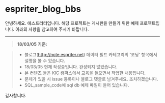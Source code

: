 espriter_blog_bbs
===================


안녕하세요. 에스프리터입니다. 해당 프로젝트는 게시판을 만들기 위한 예제 프로젝트입니다.
아래의 사항을 참고하여 주시기 바랍니다.

----------



> **18/03/05 기준:**

> - 블로그(http://note.espriter.net) 데이터 필드 카테고리의 '코딩' 항목에서 설명을 볼 수 있습니다.
> - 18/03/05 현재 작성중입니다. 완성되지 않았습니다.
> - 본 컨텐츠 들은 KIC 캠퍼스에서 교육을 들으면서 작업한 내용입니다.
> - 문제가 있을 시 issue 등록이나 블로그 댓글로 남겨주세요. 조치하겠습니다.
> - SQL_sample_code에 sql db 예제 파일이 들어 있습니다.

감사합니다.
